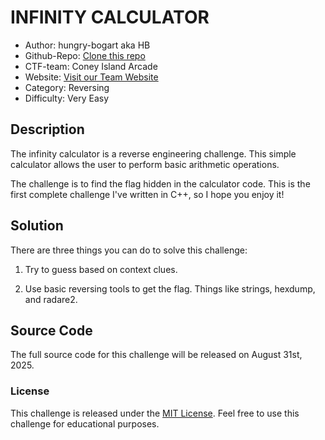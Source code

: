 # INFINITY CALCULATOR

* Author: hungry-bogart aka HB
* Github-Repo: [Clone this repo](https://github.com/hungry-bogart/infinity-calculator)
* CTF-team: Coney Island Arcade
* Website: [Visit our Team Website](https://ciahacked.me)
* Category: Reversing
* Difficulty: Very Easy

## Description

The infinity calculator is a reverse engineering challenge. This simple calculator allows the user to perform basic arithmetic operations.

The challenge is to find the flag hidden in the calculator code. This is the first complete challenge I've written in C++, so I hope you enjoy it!

## Solution

There are three things you can do to solve this challenge:

1. Try to guess based on context clues.

2. Use basic reversing tools to get the flag. Things like strings, hexdump, and radare2.

## Source Code

The full source code for this challenge will be released on August 31st, 2025.

### License

This challenge is released under the [MIT License](https://github.com/hungry-bogart/infinity-calculator/blob/main/LICENSE). Feel free to use this challenge for educational purposes.
